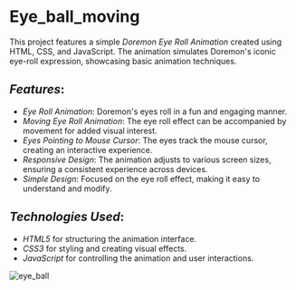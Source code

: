 # Eye_ball_moving

This project features a simple *Doremon Eye Roll Animation* created using HTML, CSS, and JavaScript. The animation simulates Doremon's iconic eye-roll expression, showcasing basic animation techniques.

## *Features*:
- *Eye Roll Animation*: Doremon's eyes roll in a fun and engaging manner.
- *Moving Eye Roll Animation*: The eye roll effect can be accompanied by movement for added visual interest.
- *Eyes Pointing to Mouse Cursor*: The eyes track the mouse cursor, creating an interactive experience.
- *Responsive Design*: The animation adjusts to various screen sizes, ensuring a consistent experience across devices.
- *Simple Design*: Focused on the eye roll effect, making it easy to understand and modify.

## *Technologies Used*:
- *HTML5* for structuring the animation interface.
- *CSS3* for styling and creating visual effects.
- *JavaScript* for controlling the animation and user interactions.






![eye_ball](https://github.com/user-attachments/assets/5ab4b02c-6aa3-4a5c-b91e-1164d5ac6df1)
